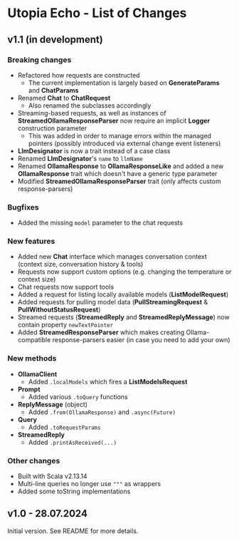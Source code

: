 # Utopia Echo - List of Changes

## v1.1 (in development)
### Breaking changes
- Refactored how requests are constructed
  - The current implementation is largely based on **GenerateParams** and **ChatParams**
- Renamed **Chat** to **ChatRequest**
  - Also renamed the subclasses accordingly
- Streaming-based requests, as well as instances of **StreamedOllamaResponseParser** 
  now require an implicit **Logger** construction parameter
  - This was added in order to manage errors within the managed pointers 
    (possibly introduced via external change event listeners)
- **LlmDesignator** is now a trait instead of a case class
- Renamed **LlmDesignator**'s `name` to `llmName`
- Renamed **OllamaResponse** to **OllamaResponseLike** and added a new **OllamaResponse** trait 
  which doesn't have a generic type parameter
- Modified **StreamedOllamaResponseParser** trait (only affects custom response-parsers)
### Bugfixes
- Added the missing `model` parameter to the chat requests
### New features
- Added new **Chat** interface which manages conversation context (context size, conversation history & tools)
- Requests now support custom options (e.g. changing the temperature or context size)
- Chat requests now support tools
- Added a request for listing locally available models (**ListModelRequest**)
- Added requests for pulling model data (**PullStreamingRequest** & **PullWithoutStatusRequest**)
- Streamed requests (**StreamedReply** and **StreamedReplyMessage**) now contain property `newTextPointer`
- Added **StreamedResponseParser** which makes creating Ollama-compatible response-parsers easier 
  (in case you need to add your own)
### New methods
- **OllamaClient**
  - Added `.localModels` which fires a **ListModelsRequest**
- **Prompt**
  - Added various `.toQuery` functions
- **ReplyMessage** (object)
  - Added `.from(OllamaResponse)` and `.async(Future)`
- **Query**
  - Added `.toRequestParams`
- **StreamedReply**
  - Added `.printAsReceived(...)`
### Other changes
- Built with Scala v2.13.14
- Multi-line queries no longer use `"""` as wrappers
- Added some toString implementations

## v1.0 - 28.07.2024
Initial version. See README for more details.

